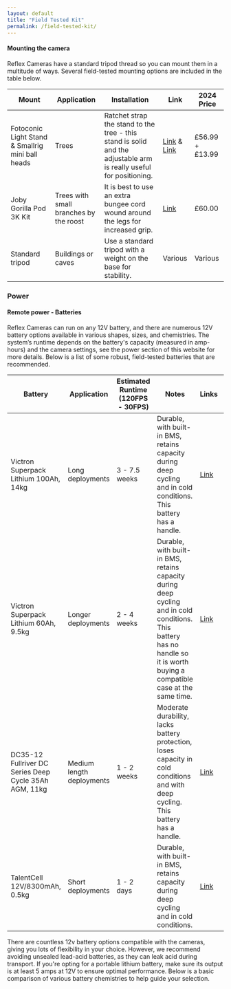 ```yaml
---
layout: default
title: "Field Tested Kit"
permalink: /field-tested-kit/
---
```


#### Mounting the camera
Reflex Cameras have a standard tripod thread so you can mount them in a multitude of ways. Several field-tested mounting options are included in the table below.

| Mount                                                                   | Application                                                | Installation                                                                 | Link                                                                                                       | 2024 Price   |
|---------------------------------------------------------------------------|------------------------------------------------------------|-----------------------------------------------------------------------------|------------------------------------------------------------------------------------------------------------|--------------|
| Fotoconic Light Stand & Smallrig mini ball heads                           | Trees                                                      | Ratchet strap the stand to the tree - this stand is solid and the adjustable arm is really useful for positioning. | [Link](https://www.amazon.co.uk/Fotoconic-Photography-Studio-Strobe-Lighting/dp/B07CJWTDD1) & [Link](https://www.amazon.co.uk/dp/B076V6535L?ref_=cm_sw_r_cp_ud_dp_QNEXBSNGNXV7DXAWAWJ7) | £56.99 + £13.99 |
| Joby Gorilla Pod 3K Kit                                                  | Trees with small branches by the roost           | It is best to use an extra bungee cord wound around the legs for increased grip. | [Link](https://www.wexphotovideo.com/joby-gorillapod-3k-kit-mii-3127827/)                                               | £60.00  |
| Standard tripod                                                           | Buildings or caves                                         | Use a standard tripod with a weight on the base for stability.               | Various   | Various  

### Power

#### Remote power - Batteries
Reflex Cameras can run on any 12V battery, and there are numerous 12V battery options available in various shapes, sizes, and chemistries. The system’s runtime depends on the battery's capacity (measured in amp-hours) and the camera settings, see the power section of this website for more details. Below is a list of some robust, field-tested batteries that are recommended.

| Battery                                                     | Application               | Estimated Runtime (120FPS - 30FPS) | Notes                                                                                          | Links                                                                                             | 2024 Price |
|-------------------------------------------------------------|--------------------------|------------------------------------|------------------------------------------------------------------------------------------------|---------------------------------------------------------------------------------------------------|-------------|
| Victron Superpack Lithium 100Ah, 14kg                       | Long deployments         | 3 - 7.5 weeks                      | Durable, with built-in BMS, retains capacity during deep cycling and in cold conditions. This battery has a handle.       | [Link](https://www.visionmarine.co.uk/victron-energy-lithium-superpack-12-8v-100ah-m8-high-current-bat512110710-bat512110710.html)                               | £412.00     |
| Victron Superpack Lithium 60Ah, 9.5kg                       | Longer deployments       | 2 - 4 weeks                        | Durable, with built-in BMS, retains capacity during deep cycling and in cold conditions. This battery has no handle so it is worth buying a compatible case at the same time.       | [Link](https://www.visionmarine.co.uk/victron-energy-lithium-superpack-128v-60ah-m6-bat512060705-bat512060705.html) | £280.00     |
| DC35-12 Fullriver DC Series Deep Cycle 35Ah AGM, 11kg       | Medium length deployments| 1 - 2 weeks                        | Moderate durability, lacks battery protection, loses capacity in cold conditions and with deep cycling. This battery has a handle. | [Link](https://www.powerland.co.uk/collections/fullriver-deep-cycle-leisure-batteries/products/dc35-12-fullriver-dc-series-deep-cycle-agm-mobility-leisure-battery-35ah-u1) | £119.35     |
| TalentCell 12V/8300mAh, 0.5kg                               | Short deployments        | 1 - 2 days                         | Durable, with built-in BMS, retains capacity during deep cycling and in cold conditions.       | [Link](https://www.amazon.co.uk/dp/B06Y5G3C8Z?psc=1&ref=ppx_yo2ov_dt_b_product_details)           | £81.99      |


<!-- Add a blank line below -->

There are countless 12v battery options compatible with the cameras, giving you lots of flexibility in your choice. However, we recommend avoiding unsealed lead-acid batteries, as they can leak acid during transport. If you're opting for a portable lithium battery, make sure its output is at least 5 amps at 12V to ensure optimal performance. Below is a basic comparison of various battery chemistries to help guide your selection.

<!-- Lithium-ion: Lithium-ion batteries are lighter, easier to maintain and retain good capacity for years. This chemistry can maintain charge even in cold temperatures. Lithium-ion batteries are more expensive than their (lead-acid AGM and gel) counterparts for the equivalent capacity (amp-hours). Make sure to use a battery which is safe to discharge and transport.

Lead-acid & AGM: A lead-acid battery is roughly twice as heavy but costs about half as much as a lithium-ion battery. Over time, lead-acid batteries gradually lose capacity, especially with continued use or inadequate maintenance. They also lose capacity when repeatedly cycled from fully charge to completely discharged. Among lead-acid options, AGM (Absorbent Glass Mat) batteries are recommended because they are sealed, allowing them to be tipped or bumped without the risk of acid leakage.

Gel: "Gel batteries are similar to lead-acid and AGM batteries in weight and price. These batteries are often sealed and if so should be suitable for use in the field. This chemistry is more susceptible to losing charge in the cold than other chemistries." -->
